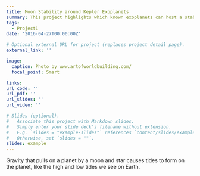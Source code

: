 ```yaml
---
title: Moon Stability around Kepler Exoplanets
summary: This project highlights which known exoplanets can host a stable moon for significant time periods.
tags:
  - Project1
date: '2016-04-27T00:00:00Z'

# Optional external URL for project (replaces project detail page).
external_link: ''

image:
  caption: Photo by www.artofworldbuilding.com/
  focal_point: Smart

links:
url_code: ''
url_pdf: ''
url_slides: ''
url_video: ''

# Slides (optional).
#   Associate this project with Markdown slides.
#   Simply enter your slide deck's filename without extension.
#   E.g. `slides = "example-slides"` references `content/slides/example-slides.md`.
#   Otherwise, set `slides = ""`.
slides: example
---
```


Gravity that pulls on a planet by a moon and star causes tides to form on the planet, like the high and low tides we see on Earth.
